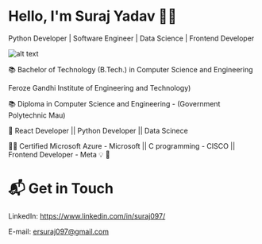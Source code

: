 # Hello, I'm Suraj Yadav 👩‍💻
Python Developer | Software Engineer | Data Science | Frontend Developer 

![alt text](https://i.giphy.com/media/v1.Y2lkPTc5MGI3NjExM3VranlyMjkwMm5wdXo3bGF1c2hhNmU3djRkdHhvYnIyaHlnNTR0dCZlcD12MV9pbnRlcm5hbF9naWZfYnlfaWQmY3Q9Zw/qgQUggAC3Pfv687qPC/giphy.gif)

📚 Bachelor of Technology (B.Tech.) in  Computer Science and Engineering 

Feroze Gandhi Institute of Engineering and Technology)

📚 Diploma in  Computer Science and Engineering -
(Government Polytechnic Mau)


🐍 React Developer || Python Developer || Data Scinece

👩‍🏫 Certified Microsoft Azure - Microsoft || C programming - CISCO || Frontend Developer - Meta
💡 
🧬 

# 📬 Get in Touch
LinkedIn: https://www.linkedin.com/in/suraj097/

E-mail: ersuraj097@gmail.com
